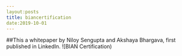 ```yaml
---
layout:posts
title: biancertification
date:2019-10-01
---
```

##This a whitepaper by Niloy Sengupta and Akshaya Bhargava, first published in LinkedIn.
![BIAN Certification)
